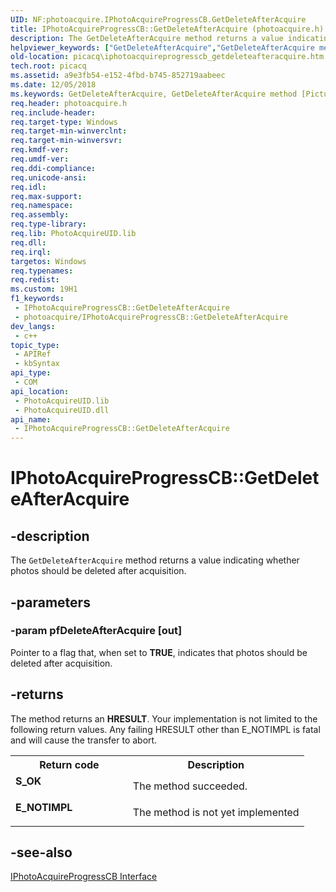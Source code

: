 ```yaml
---
UID: NF:photoacquire.IPhotoAcquireProgressCB.GetDeleteAfterAcquire
title: IPhotoAcquireProgressCB::GetDeleteAfterAcquire (photoacquire.h)
description: The GetDeleteAfterAcquire method returns a value indicating whether photos should be deleted after acquisition.
helpviewer_keywords: ["GetDeleteAfterAcquire","GetDeleteAfterAcquire method [Picture Acquisition]","GetDeleteAfterAcquire method [Picture Acquisition]","IPhotoAcquireProgressCB interface","IPhotoAcquireProgressCB interface [Picture Acquisition]","GetDeleteAfterAcquire method","IPhotoAcquireProgressCB.GetDeleteAfterAcquire","IPhotoAcquireProgressCB::GetDeleteAfterAcquire","IPhotoAcquireProgressCBGetDeleteAfterAcquire","photoacquire/IPhotoAcquireProgressCB::GetDeleteAfterAcquire","picacq.iphotoacquireprogresscb_getdeleteafteracquire"]
old-location: picacq\iphotoacquireprogresscb_getdeleteafteracquire.htm
tech.root: picacq
ms.assetid: a9e3fb54-e152-4fbd-b745-852719aabeec
ms.date: 12/05/2018
ms.keywords: GetDeleteAfterAcquire, GetDeleteAfterAcquire method [Picture Acquisition], GetDeleteAfterAcquire method [Picture Acquisition],IPhotoAcquireProgressCB interface, IPhotoAcquireProgressCB interface [Picture Acquisition],GetDeleteAfterAcquire method, IPhotoAcquireProgressCB.GetDeleteAfterAcquire, IPhotoAcquireProgressCB::GetDeleteAfterAcquire, IPhotoAcquireProgressCBGetDeleteAfterAcquire, photoacquire/IPhotoAcquireProgressCB::GetDeleteAfterAcquire, picacq.iphotoacquireprogresscb_getdeleteafteracquire
req.header: photoacquire.h
req.include-header: 
req.target-type: Windows
req.target-min-winverclnt: 
req.target-min-winversvr: 
req.kmdf-ver: 
req.umdf-ver: 
req.ddi-compliance: 
req.unicode-ansi: 
req.idl: 
req.max-support: 
req.namespace: 
req.assembly: 
req.type-library: 
req.lib: PhotoAcquireUID.lib
req.dll: 
req.irql: 
targetos: Windows
req.typenames: 
req.redist: 
ms.custom: 19H1
f1_keywords:
 - IPhotoAcquireProgressCB::GetDeleteAfterAcquire
 - photoacquire/IPhotoAcquireProgressCB::GetDeleteAfterAcquire
dev_langs:
 - c++
topic_type:
 - APIRef
 - kbSyntax
api_type:
 - COM
api_location:
 - PhotoAcquireUID.lib
 - PhotoAcquireUID.dll
api_name:
 - IPhotoAcquireProgressCB::GetDeleteAfterAcquire
---
```


# IPhotoAcquireProgressCB::GetDeleteAfterAcquire


## -description

The <code>GetDeleteAfterAcquire</code> method returns a value indicating whether photos should be deleted after acquisition.

## -parameters

### -param pfDeleteAfterAcquire [out]

Pointer to a flag that, when set to <b>TRUE</b>, indicates that photos should be deleted after acquisition.

## -returns

The method returns an <b>HRESULT</b>. Your implementation is not limited to the following return values. Any failing HRESULT other than E_NOTIMPL is fatal and will cause the transfer to abort.

<table>
<tr>
<th>Return code</th>
<th>Description</th>
</tr>
<tr>
<td width="40%">
<dl>
<dt><b>S_OK</b></dt>
</dl>
</td>
<td width="60%">
The method succeeded.

</td>
</tr>
<tr>
<td width="40%">
<dl>
<dt><b>E_NOTIMPL</b></dt>
</dl>
</td>
<td width="60%">
The method is not yet implemented

</td>
</tr>
</table>

## -see-also

<a href="/windows/desktop/api/photoacquire/nn-photoacquire-iphotoacquireprogresscb">IPhotoAcquireProgressCB Interface</a>

